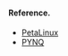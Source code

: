 #### Reference.

- [PetaLinux](https://whycan.com/t_3467.html)
- [PYNQ](https://zhutmost.com/post/pynq-compile)
